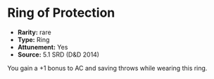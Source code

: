 
# Ring of Protection

* **Rarity:** rare
* **Type:** Ring
* **Attunement:** Yes
* **Source:** 5.1 SRD (D&D 2014)


You gain a +1 bonus to AC and saving throws while wearing this ring.
